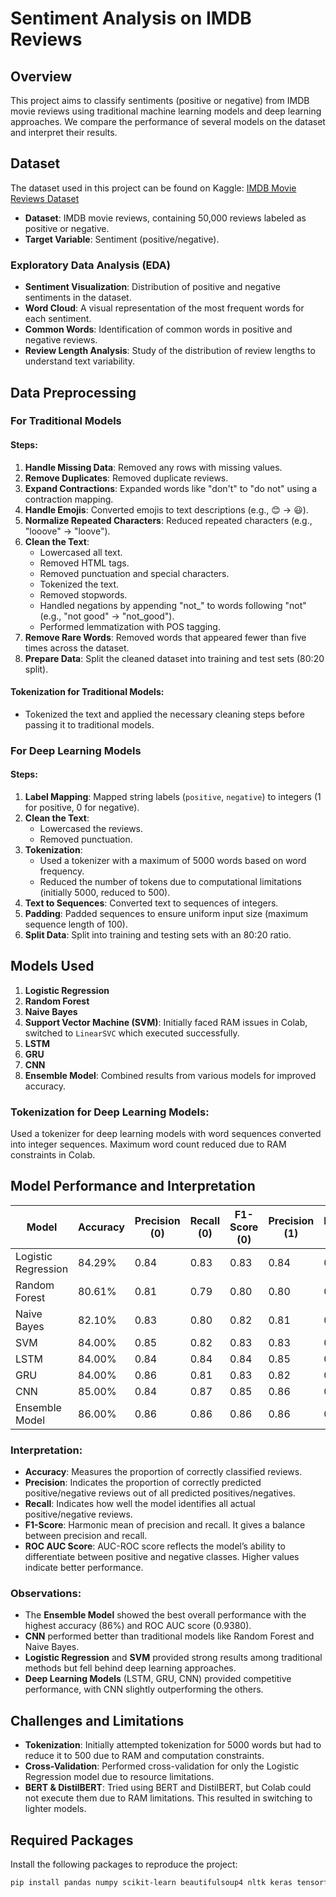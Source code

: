 # Sentiment Analysis on IMDB Reviews

## Overview

This project aims to classify sentiments (positive or negative) from IMDB movie reviews using traditional machine learning models and deep learning approaches. We compare the performance of several models on the dataset and interpret their results.

## Dataset

The dataset used in this project can be found on Kaggle: [IMDB Movie Reviews Dataset](https://www.kaggle.com/datasets/lakshmi25npathi/imdb-dataset-of-50k-movie-reviews)
- **Dataset**: IMDB movie reviews, containing 50,000 reviews labeled as positive or negative.
- **Target Variable**: Sentiment (positive/negative).

### Exploratory Data Analysis (EDA)
- **Sentiment Visualization**: Distribution of positive and negative sentiments in the dataset.
- **Word Cloud**: A visual representation of the most frequent words for each sentiment.
- **Common Words**: Identification of common words in positive and negative reviews.
- **Review Length Analysis**: Study of the distribution of review lengths to understand text variability.

## Data Preprocessing

### For Traditional Models

#### Steps:
1. **Handle Missing Data**: Removed any rows with missing values.
2. **Remove Duplicates**: Removed duplicate reviews.
3. **Expand Contractions**: Expanded words like "don't" to "do not" using a contraction mapping.
4. **Handle Emojis**: Converted emojis to text descriptions (e.g., 😊 → :smiley:).
5. **Normalize Repeated Characters**: Reduced repeated characters (e.g., "looove" → "loove").
6. **Clean the Text**:
    - Lowercased all text.
    - Removed HTML tags.
    - Removed punctuation and special characters.
    - Tokenized the text.
    - Removed stopwords.
    - Handled negations by appending "not_" to words following "not" (e.g., "not good" → "not_good").
    - Performed lemmatization with POS tagging.
7. **Remove Rare Words**: Removed words that appeared fewer than five times across the dataset.
8. **Prepare Data**: Split the cleaned dataset into training and test sets (80:20 split).

#### Tokenization for Traditional Models:
- Tokenized the text and applied the necessary cleaning steps before passing it to traditional models.

### For Deep Learning Models

#### Steps:
1. **Label Mapping**: Mapped string labels (`positive`, `negative`) to integers (1 for positive, 0 for negative).
2. **Clean the Text**:
   - Lowercased the reviews.
   - Removed punctuation.
3. **Tokenization**:
   - Used a tokenizer with a maximum of 5000 words based on word frequency.
   - Reduced the number of tokens due to computational limitations (initially 5000, reduced to 500).
4. **Text to Sequences**: Converted text to sequences of integers.
5. **Padding**: Padded sequences to ensure uniform input size (maximum sequence length of 100).
6. **Split Data**: Split into training and testing sets with an 80:20 ratio.

## Models Used

1. **Logistic Regression**
2. **Random Forest**
3. **Naive Bayes**
4. **Support Vector Machine (SVM)**: Initially faced RAM issues in Colab, switched to `LinearSVC` which executed successfully.
5. **LSTM**
6. **GRU**
7. **CNN**
8. **Ensemble Model**: Combined results from various models for improved accuracy.

### Tokenization for Deep Learning Models:
Used a tokenizer for deep learning models with word sequences converted into integer sequences. Maximum word count reduced due to RAM constraints in Colab.

## Model Performance and Interpretation

| Model               | Accuracy | Precision (0) | Recall (0) | F1-Score (0) | Precision (1) | Recall (1) | F1-Score (1) | ROC AUC Score |
|---------------------|----------|---------------|------------|--------------|---------------|------------|--------------|---------------|
| Logistic Regression  | 84.29%   | 0.84          | 0.83       | 0.83         | 0.84          | 0.85       | 0.84         | 0.918         |
| Random Forest        | 80.61%   | 0.81          | 0.79       | 0.80         | 0.80          | 0.82       | 0.81         | 0.890         |
| Naive Bayes          | 82.10%   | 0.83          | 0.80       | 0.82         | 0.81          | 0.84       | 0.83         | 0.900         |
| SVM                  | 84.00%   | 0.85          | 0.82       | 0.83         | 0.83          | 0.86       | 0.84         | -             |
| LSTM                 | 84.00%   | 0.84          | 0.84       | 0.84         | 0.85          | 0.84       | 0.84         | 0.9207        |
| GRU                  | 84.00%   | 0.86          | 0.81       | 0.83         | 0.82          | 0.87       | 0.85         | 0.9232        |
| CNN                  | 85.00%   | 0.84          | 0.87       | 0.85         | 0.86          | 0.83       | 0.85         | 0.9328        |
| Ensemble Model       | 86.00%   | 0.86          | 0.86       | 0.86         | 0.86          | 0.87       | 0.86         | 0.9380        |

### Interpretation:
- **Accuracy**: Measures the proportion of correctly classified reviews.
- **Precision**: Indicates the proportion of correctly predicted positive/negative reviews out of all predicted positives/negatives.
- **Recall**: Indicates how well the model identifies all actual positive/negative reviews.
- **F1-Score**: Harmonic mean of precision and recall. It gives a balance between precision and recall.
- **ROC AUC Score**: AUC-ROC score reflects the model’s ability to differentiate between positive and negative classes. Higher values indicate better performance.

### Observations:
- The **Ensemble Model** showed the best overall performance with the highest accuracy (86%) and ROC AUC score (0.9380).
- **CNN** performed better than traditional models like Random Forest and Naive Bayes.
- **Logistic Regression** and **SVM** provided strong results among traditional methods but fell behind deep learning approaches.
- **Deep Learning Models** (LSTM, GRU, CNN) provided competitive performance, with CNN slightly outperforming the others.

## Challenges and Limitations

- **Tokenization**: Initially attempted tokenization for 5000 words but had to reduce it to 500 due to RAM and computation constraints.
- **Cross-Validation**: Performed cross-validation for only the Logistic Regression model due to resource limitations.
- **BERT & DistilBERT**: Tried using BERT and DistilBERT, but Colab could not execute them due to RAM limitations. This resulted in switching to lighter models.

## Required Packages

Install the following packages to reproduce the project:

```bash
pip install pandas numpy scikit-learn beautifulsoup4 nltk keras tensorflow emoji contractions
